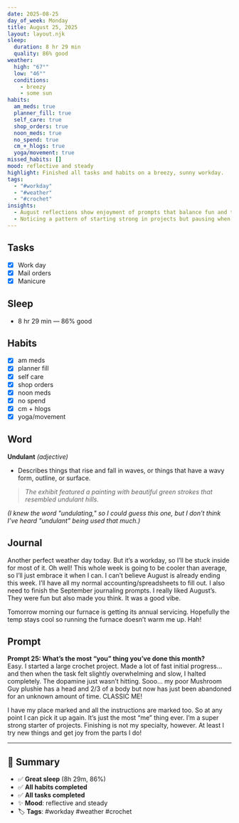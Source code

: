 ```yaml
---
date: 2025-08-25
day_of_week: Monday
title: August 25, 2025
layout: layout.njk
sleep:
  duration: 8 hr 29 min
  quality: 86% good
weather:
  high: "67°"
  low: "46°"
  conditions:
    - breezy
    - some sun
habits:
  am_meds: true
  planner_fill: true
  self_care: true
  shop_orders: true
  noon_meds: true
  no_spend: true
  cm_+_hlogs: true
  yoga/movement: true
missed_habits: []
mood: reflective and steady
highlight: Finished all tasks and habits on a breezy, sunny workday.
tags:
  - "#workday"
  - "#weather"
  - "#crochet"
insights:
  - August reflections show enjoyment of prompts that balance fun and thoughtful reflection.
  - Noticing a pattern of starting strong in projects but pausing when momentum slows.
---
```


## Tasks
- [x] Work day  
- [x] Mail orders  
- [x] Manicure  

## Sleep
- 8 hr 29 min — 86% good  

## Habits
- [x] am meds  
- [x] planner fill  
- [x] self care  
- [x] shop orders  
- [x] noon meds  
- [x] no spend  
- [x] cm + hlogs  
- [x] yoga/movement  

## Word
**Undulant** *(adjective)*  
- Describes things that rise and fall in waves, or things that have a wavy form, outline, or surface.  
> *The exhibit featured a painting with beautiful green strokes that resembled undulant hills.*  

*(I knew the word "undulating," so I could guess this one, but I don’t think I’ve heard "undulant" being used that much.)*

## Journal
Another perfect weather day today. But it’s a workday, so I’ll be stuck inside for most of it. Oh well! This whole week is going to be cooler than average, so I’ll just embrace it when I can. I can’t believe August is already ending this week. I’ll have all my normal accounting/spreadsheets to fill out. I also need to finish the September journaling prompts. I really liked August’s. They were fun but also made you think. It was a good vibe.  

Tomorrow morning our furnace is getting its annual servicing. Hopefully the temp stays cool so running the furnace doesn’t warm me up. Hah!  

## Prompt
**Prompt 25: What’s the most “you” thing you’ve done this month?**  
Easy. I started a large crochet project. Made a lot of fast initial progress… and then when the task felt slightly overwhelming and slow, I halted completely. The dopamine just wasn’t hitting. Sooo… my poor Mushroom Guy plushie has a head and 2/3 of a body but now has just been abandoned for an unknown amount of time. CLASSIC ME!  

I have my place marked and all the instructions are marked too. So at any point I can pick it up again. It’s just the most “me” thing ever. I’m a super strong starter of projects. Finishing is not my specialty, however. At least I try new things and get joy from the parts I do!  

---

## 📌 Summary
- ✅ **Great sleep** (8h 29m, 86%)  
- ✅ **All habits completed**  
- ✅ **All tasks completed**  
- ✨ **Mood**: reflective and steady  
- 🏷️ **Tags**: #workday #weather #crochet  
